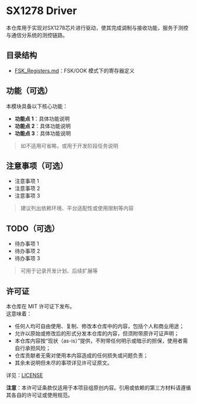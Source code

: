 # SX1278 Driver  

本仓库用于实现对SX1278芯片进行驱动，使其完成调制与接收功能，服务于测控与通信分系统的测控链路。  

## 目录结构  

- [FSK_Registers.md](./docs/FSK_Registers.md)：FSK/OOK 模式下的寄存器定义  

## 功能（可选）  

本模块具备以下核心功能：  

- **功能点 1**：具体功能说明  
- **功能点 2**：具体功能说明  
- **功能点 3**：具体功能说明  

> 如不适用可省略，或用于开发阶段任务说明  

## 注意事项（可选）  

- 注意事项 1  
- 注意事项 2  
- 注意事项 3  

> 建议列出依赖环境、平台适配性或使用限制等内容  

## TODO（可选）  

- 待办事项 1  
- 待办事项 2  
- 待办事项 3  

> 可用于记录开发计划、后续扩展等  

## 许可证  

本仓库在 MIT 许可证下发布。  
这意味着：  

- 任何人均可自由使用、复制、修改本仓库中的内容，包括个人和商业用途；  
- 允许以原始或修改后的形式分发本仓库的内容，但须附带原许可证声明；  
- 本仓库内容按“现状（as-is）”提供，不附带任何明示或暗示的担保，使用者需自行承担风险；  
- 仓库贡献者无需对使用本内容造成的任何损失或问题负责；  
- 其余未说明但未尽的事项详见许可证原文。  

详见：[LICENSE](./LICENSE)

**注意**：本许可证条款仅适用于本项目组原创内容。引用或依赖的第三方材料请遵循其各自的许可证或使用规范。
